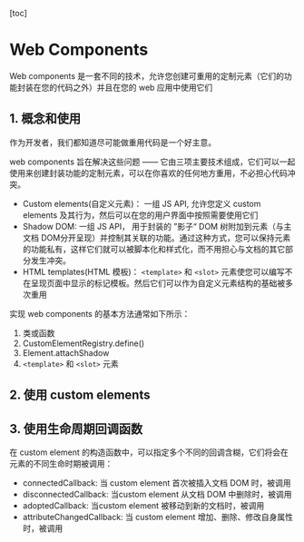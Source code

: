 [toc]

# Web Components

Web components 是一套不同的技术，允许您创建可重用的定制元素（它们的功能封装在您的代码之外）并且在您的 web 应用中使用它们

## 1. 概念和使用

作为开发者，我们都知道尽可能做重用代码是一个好主意。

web components 旨在解决这些问题 —— 它由三项主要技术组成，它们可以一起使用来创建封装功能的定制元素，可以在你喜欢的任何地方重用，不必担心代码冲突。

- Custom elements(自定义元素)： 一组 JS API, 允许您定义 custom elements 及其行为，然后可以在您的用户界面中按照需要使用它们
- Shadow DOM: 一组 JS API， 用于封装的 ”影子“ DOM 树附加到元素（与主文档 DOM分开呈现）并控制其关联的功能。通过这种方式，您可以保持元素的功能私有，这样它们就可以被脚本化和样式化，而不用担心与文档的其它部分发生冲突。
- HTML templates(HTML 模板)： `<template>` 和 `<slot>` 元素使您可以编写不在呈现页面中显示的标记模板。然后它们可以作为自定义元素结构的基础被多次重用

实现 web components 的基本方法通常如下所示：

1. 类或函数
2. CustomElementRegistry.define()
3. Element.attachShadow
4.  `<template>` 和 `<slot>` 元素



## 2. 使用 custom elements



## 3. 使用生命周期回调函数

在 custom element 的构造函数中，可以指定多个不同的回调含糊，它们将会在元素的不同生命时期被调用：

- connectedCallback: 当 custom element 首次被插入文档 DOM 时，被调用
- disconnectedCallback: 当custom element 从文档 DOM 中删除时，被调用
- adoptedCallback: 当custom element 被移动到新的文档时，被调用
- attributeChangedCallback: 当 custom element 增加、删除、修改自身属性时，被调用



























